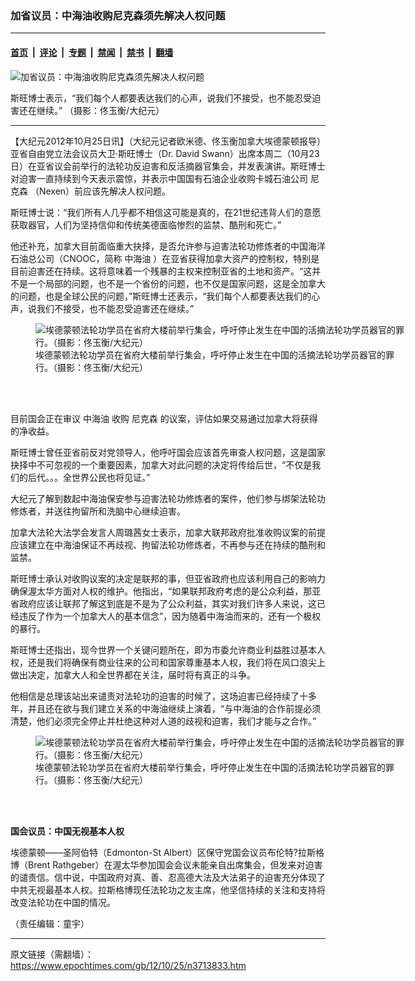 ### 加省议员：中海油收购尼克森须先解决人权问题

---

#### [首页](../../../..?n3713833) &nbsp;|&nbsp; [评论](../../../../../epoch-comment?n3713833) &nbsp;|&nbsp; [专题](../../../../../epoch-special?n3713833) &nbsp;|&nbsp; [禁闻](../../../../../epoch-news?n3713833) &nbsp;|&nbsp; [禁书](../../../../../books?n3713833) &nbsp;|&nbsp; [翻墙](https://github.com/gfw-breaker/nogfw/blob/master/README.md?n3713833)


<div><img alt="加省议员：中海油收购尼克森须先解决人权问题" class="attachment-djy_600_400 size-djy_600_400 wp-post-image" src="https://i.epochtimes.com/assets/uploads/2012/10/1210241319311959-600x400.jpg"/>
<div class="caption">
 <p>
  斯旺博士表示，“我们每个人都要表达我们的心声，说我们不接受，也不能忍受迫害还在继续。” （摄影：佟玉衡/大纪元）
 </p>
</div></div><hr/><div class="post_content" id="artbody" itemprop="articleBody">
 <!-- article content begin -->
 <p>
  【大纪元2012年10月25日讯】（大纪元记者欧米德、佟玉衡加拿大埃德蒙顿报导）亚省自由党立法会议员大卫·斯旺博士（Dr. David Swann）出席本周二（10月23日）在亚省议会前举行的法轮功反迫害和反活摘器官集会，并发表演讲。斯旺博士对迫害一直持续到今天表示震惊，并表示中国国有石油企业收购卡城石油公司
  <ok href="https://www.epochtimes.com/gb/tag/%E5%B0%BC%E5%85%8B%E6%A3%AE.html">
   尼克森
  </ok>
  （Nexen）前应该先解决人权问题。
 </p>
 <p>
  斯旺博士说：“我们所有人几乎都不相信这可能是真的，在21世纪违背人们的意愿获取器官，人们为坚持信仰和传统美德面临惨烈的监禁、酷刑和死亡。”
 </p>
 <p>
  他还补充，加拿大目前面临重大抉择，是否允许参与迫害法轮功修炼者的中国海洋石油总公司（CNOOC，简称
  <ok href="https://www.epochtimes.com/gb/tag/%E4%B8%AD%E6%B5%B7%E6%B2%B9.html">
   中海油
  </ok>
  ）在亚省获得加拿大资产的控制权，特别是目前迫害还在持续。这将意味着一个残暴的主权来控制亚省的土地和资产。“这并不是一个局部的问题，也不是一个省份的问题，也不仅是国家问题，这是全加拿大的问题，也是全球公民的问题，”斯旺博士还表示，“我们每个人都要表达我们的心声，说我们不接受，也不能忍受迫害还在继续。”
 </p>
 <figure aria-describedby="caption-attachment-6644201" class="wp-caption aligncenter" id="attachment_6644201" style="width: 600px">
  <ok href=" https://i.epochtimes.com/assets/uploads/2012/10/1210241320091959-600x402.jpg" rel="noreferrer noopener" target="_blank">
   <img alt="埃德蒙顿法轮功学员在省府大楼前举行集会，呼吁停止发生在中国的活摘法轮功学员器官的罪行。（摄影：佟玉衡/大纪元）" class="size-large wp-image-6644201" src="https://i.epochtimes.com/assets/uploads/2012/10/1210241320091959-600x402.jpg" title="埃德蒙顿法轮功学员在省府大楼前举行集会，呼吁停止发生在中国的活摘法轮功学员器官的罪行。（摄影：佟玉衡/大纪元）"/>
  </ok>
  <br/><figcaption class="wp-caption-text" id="caption-attachment-6644201">
   埃德蒙顿法轮功学员在省府大楼前举行集会，呼吁停止发生在中国的活摘法轮功学员器官的罪行。（摄影：佟玉衡/大纪元）
  </figcaption><br/>
 </figure><br/>
 <p>
  目前国会正在审议
  <ok href="https://www.epochtimes.com/gb/tag/%E4%B8%AD%E6%B5%B7%E6%B2%B9.html">
   中海油
  </ok>
  收购
  <ok href="https://www.epochtimes.com/gb/tag/%E5%B0%BC%E5%85%8B%E6%A3%AE.html">
   尼克森
  </ok>
  的议案，评估如果交易通过加拿大将获得的净收益。
 </p>
 <p>
  斯旺博士曾任亚省前反对党领导人，他呼吁国会应该首先审查人权问题，这是国家抉择中不可忽视的一个重要因素，加拿大对此问题的决定将传给后世，“不仅是我们的后代。。。全世界公民也将见证。”
 </p>
 <p>
  大纪元了解到数起中海油保安参与迫害法轮功修炼者的案件，他们参与绑架法轮功修炼者，并送往拘留所和洗脑中心继续迫害。
 </p>
 <p>
  加拿大法轮大法学会发言人周璐茜女士表示，加拿大联邦政府批准收购议案的前提应该建立在中海油保证不再歧视、拘留法轮功修炼者，不再参与还在持续的酷刑和监禁。
 </p>
 <p>
  斯旺博士承认对收购议案的决定是联邦的事，但亚省政府也应该利用自己的影响力确保渥太华方面对人权的维护。他指出，“如果联邦政府考虑的是公众利益，那亚省政府应该让联邦了解这到底是不是为了公众利益，其实对我们许多人来说，这已经违反了作为一个加拿大人的基本信念”，因为随着中海油而来的，还有一个极权的暴行。
 </p>
 <p>
  斯旺博士还指出，现今世界一个关键问题所在，即为市委允许商业利益胜过基本人权，还是我们将确保有商业往来的公司和国家尊重基本人权，我们将在风口浪尖上做出决定，加拿大人和全世界都在关注，届时将有真正的斗争。
 </p>
 <p>
  他相信是总理该站出来谴责对法轮功的迫害的时候了，这场迫害已经持续了十多年，并且还在欲与我们建立关系的中海油继续上演着，“与中海油的合作前提必须清楚，他们必须完全停止并杜绝这种对人道的歧视和迫害，我们才能与之合作。”
 </p>
 <figure aria-describedby="caption-attachment-6644210" class="wp-caption aligncenter" id="attachment_6644210" style="width: 600px">
  <ok href=" https://i.epochtimes.com/assets/uploads/2012/10/1210241320371959-600x402.jpg" rel="noreferrer noopener" target="_blank">
   <img alt="埃德蒙顿法轮功学员在省府大楼前举行集会，呼吁停止发生在中国的活摘法轮功学员器官的罪行。（摄影：佟玉衡/大纪元）" class="size-large wp-image-6644210" src="https://i.epochtimes.com/assets/uploads/2012/10/1210241320371959-600x402.jpg" title="埃德蒙顿法轮功学员在省府大楼前举行集会，呼吁停止发生在中国的活摘法轮功学员器官的罪行。（摄影：佟玉衡/大纪元）"/>
  </ok>
  <br/><figcaption class="wp-caption-text" id="caption-attachment-6644210">
   埃德蒙顿法轮功学员在省府大楼前举行集会，呼吁停止发生在中国的活摘法轮功学员器官的罪行。（摄影：佟玉衡/大纪元）
  </figcaption><br/>
 </figure><br/>
 <p>
  <b>
   国会议员：中国无视基本人权
  </b>
 </p>
 <p>
  埃德蒙顿——圣阿伯特（Edmonton-St Albert）区保守党国会议员布伦特?拉斯格博（Brent Rathgeber）在渥太华参加国会会议未能亲自出席集会，但发来对迫害的谴责信。信中说，中国政府对真、善、忍高德大法及大法弟子的迫害充分体现了中共无视最基本人权。拉斯格博现任法轮功之友主席，他坚信持续的关注和支持将改变法轮功在中国的情况。
 </p>
 <p>
  （责任编辑：童宇）
 </p>
 <!-- article content end -->
 <div id="below_article_ad">
 </div>
</div>


---

原文链接（需翻墙）：https://www.epochtimes.com/gb/12/10/25/n3713833.htm